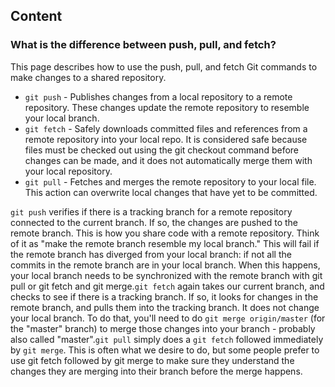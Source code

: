 ## Content

### What is the difference between push, pull, and fetch?

This page describes how to use the push, pull, and fetch Git commands to make changes to a shared repository.  

- `git push` - Publishes changes from a local repository to a remote repository. These changes update the remote repository to resemble your local branch. 
- `git fetch` - Safely downloads committed files and references from a remote repository into your local repo. It is considered safe because files must be checked out using the git checkout command before changes can be made, and it does not automatically merge them with your local repository.
- `git pull` - Fetches and merges the remote repository to your local file. This action can overwrite local changes that have yet to be committed.

`git push` verifies if there is a tracking branch for a remote repository connected to the current branch. If so, the changes are pushed to the remote branch. This is how you share code with a remote repository. Think of it as "make the remote branch resemble my local branch." This will fail if the remote branch has diverged from your local branch: if not all the commits in the remote branch are in your local branch. When this happens, your local branch needs to be synchronized with the remote branch with git pull or git fetch and git merge.`git fetch` again takes our current branch, and checks to see if there is a tracking branch. If so, it looks for changes in the remote branch, and pulls them into the tracking branch. It does not change your local branch. To do that, you'll need to do `git merge origin/master` (for the "master" branch) to merge those changes into your branch - probably also called "master".`git pull` simply does a `git fetch` followed immediately by `git merge`. This is often what we desire to do, but some people prefer to use git fetch followed by git merge to make sure they understand the changes they are merging into their branch before the merge happens.
